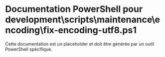 # Documentation PowerShell pour development\scripts\maintenance\encoding\fix-encoding-utf8.ps1

Cette documentation est un placeholder et doit être générée par un outil PowerShell spécifique.

